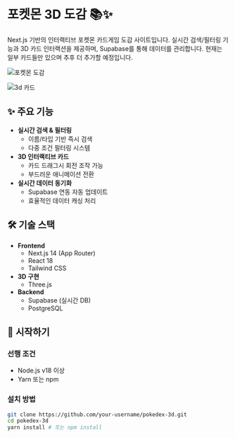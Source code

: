 # 포켓몬 3D 도감 📚✨

Next.js 기반의 인터랙티브 포켓몬 카드게임 도감 사이트입니다. 실시간 검색/필터링 기능과 3D 카드 인터랙션을 제공하며, Supabase를 통해 데이터를 관리합니다. 현재는 일부 카드들만 있으며 추후 더 추가할 예정입니다.

![포켓몬 도감](https://github.com/user-attachments/assets/e3b73b82-17fc-42c1-a1d3-72fb66af538d)

![3d 카드](https://github.com/user-attachments/assets/f897e7c3-3cdb-4096-8ee1-8da63085bc4b)

## ✨ 주요 기능

- **실시간 검색 & 필터링**
  - 이름/타입 기반 즉시 검색
  - 다중 조건 필터링 시스템
- **3D 인터랙티브 카드**
  - 카드 드래그시 회전 조작 가능
  - 부드러운 애니메이션 전환
- **실시간 데이터 동기화**
  - Supabase 연동 자동 업데이트
  - 효율적인 데이터 캐싱 처리

## 🛠 기술 스택

- **Frontend**
  - Next.js 14 (App Router)
  - React 18
  - Tailwind CSS
- **3D 구현**
  - Three.js
- **Backend**
  - Supabase (실시간 DB)
  - PostgreSQL

## 🚀 시작하기

### 선행 조건
- Node.js v18 이상
- Yarn 또는 npm

### 설치 방법
```bash
git clone https://github.com/your-username/pokedex-3d.git
cd pokedex-3d
yarn install # 또는 npm install
